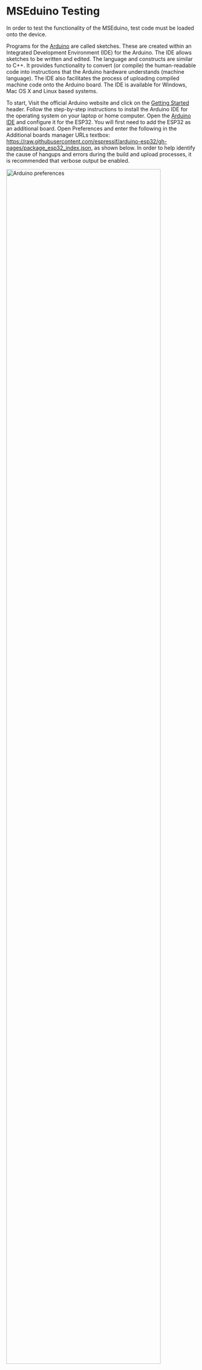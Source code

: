 # MSEduino Testing

In order to test the functionality of the MSEduino, test code must be loaded onto the device.

Programs for the [Arduino](https://www.arduino.cc) are called sketches. These are created within an Integrated Development Environment (IDE) for the Arduino. The IDE allows sketches to be written and edited. The language and constructs are similar to C++. It provides functionality to convert (or compile) the human-readable code into instructions that the Arduino hardware understands (machine language). The IDE also facilitates the process of uploading compiled machine code onto the Arduino board. The IDE is available for Windows, Mac OS X and Linux based systems.

To start, Visit the official Arduino website and click on the [Getting Started](https://arduino.cc/en/Guide/HomePage) header. Follow the step-by-step instructions to install the Arduino IDE for the operating system on your laptop or home computer. Open the [Arduino IDE](https://www.arduino.cc/en/software) and configure it for the ESP32. You will first need to add the ESP32 as an additional board. Open Preferences and enter the following in the Additional boards manager URLs textbox:
https://raw.githubusercontent.com/espressif/arduino-esp32/gh-pages/package_esp32_index.json, as shown below. In order to help identify the cause of hangups and errors during the build and upload processes, it is recommended that verbose output be enabled.

<img src="figs/Arduino_preferences.png" alt="Arduino preferences" width="90%"/>

Once added, the Arduino IDE will download the board libraries. Use a USB-A extension cable to connect your MSEduino to your computer. Use the **Tools→Board→esp32** menu to select the **Adafruit Feather ESP32-S3 No PRAM board**. The Port should be set as **COMx** on Windows or **dev.cu.usbmodel14101** (or similar) on Mac. Your configuration should be as follows:

| Parameter                            | Setting                          |
|--------------------------------------|----------------------------------|
| USB CDC On Boot                      | Enabled                          |
| CPU Frequency                        | 240MHz (WiFi)                    |
| Core Debug Level                     | Verbose                          |
| USB DFU On Bot                       | Disabled                         |
| Erase All Flash Before Sketch Upload | Disabled                         |
| Events Run On                        | Disabled                         |
| Flash Mode                           | QIO 80MHz                        |
| Flash Size                           | 8MB (64Mb)                       |
| Arduino Runs On                      | Core 1                           |
| USB Firmware MSC on Boot             | Disabled                         |
| Partition Scheme                     | TinyUF2 8MB (2MB APP/3.7MB FFAT) |
| Upload Mode                          | USB-OTG CDC (Tiny USB)           |
| Upload Speed                         | 921600                           |
| USB Mode                             | USB-OTG (TinyUSB)                |
| Zigbee Mode                          | Disabled                         |

#### VSCode and PlatformIO

Note that as an alternative to the Arduino IDE, sketches can be developed and uploaded using [VSCode](https://code.visualstudio.com) with the [PlatformIO IDE](https://platformio.org/platformio-ide) extension and the [Espressif 32 platform](https://registry.platformio.org/platforms/platformio/espressif32) installed.


## Test Code

The code used to test the MSEduino is hosted in a separate repository on GitHub. It may be found at [https://github.com/MSE2202/MSEduino-R51-Test](https://github.com/MSE2202/MSEduino-R51-Test). You can download (or clone) the entire repository or only the sketch in the **MSEduino-R51-Test folder**.

### Library Installation

In order to compile properly, the test code requires two libraries to be installed.

#### Adafruit NeoPixel

The Adafruit NeoPixel library is a third-party library that can be installed directly from the Arduino IDE Library Manager. Go to **Tools→Manage Libraries...**. Use the search box to find and install the AdaFruit NeoPixel library.

<img src="figs/Adafruit_Neopixel.png" alt="Adafruit NeoPixel " width="90%"/>

For users of VSCode/PlatformIO, a dependancy for the Adafruit NeoPixel library is contained in the `platformio.ini` configuration file [MSEduino-R51-Test](https://github.com/MSE2202/MSEduino-R51-Test) repository. This will automatically install the library, if necessary.

#### MSE2202_Lib

A custom library, MSE2202_Lib must also be installed. It is not available through the Arduino Library Manager and must be downloaded and installed manually from Github. The process is as follows:

1. Navigate to [https://github.com/MSE2202/MSE2202_Lib](https://github.com/MSE2202/MSE2202_Lib)

2. Click the Code button and then select Download .ZIP, as shown below.

    <img src="figs/MSE2202_Lib.png" alt="MSE2202_Lib" width="90%"/>

3. Install the library from the Arduino IDE using the Sketch→Include Library→Add .ZIP library... menu item, as shown below.

    <img src="figs/add_zip_library.png" alt="Add zip library" width="90%"/>

Alternatively, the files can be downloaded and the unzipped folder can be placed in your `Arduino/libraries` folder manually. If you have git installed, you can also clone the repository to this location. For users of VSCode/PlatformIO, a copy of MSE2202_Lib is contained in the [MSEduino-R51-Test](https://github.com/MSE2202/MSEduino-R51-Test) repository.

## Compling and Uploading Test Code

Once downloaded the test code has been downloaded and the require libraries have been installed, use **File→Open...** to navigate to the folder containing the test code and open the file `MSEduino-V51-Test.ino`. This will open all 5 files in the folder, each in a separate tab. With MSEduino connected and the board and port set correctly, the program can be compiled and uploaded using **Sketch→Upload**. To program, press and hold the reset button, then press and hold program button, release the reset button, and then release the program button. This must be done prior to uploading.

## MSEduino Testing

Once the code is uploaded, reset your MSEduino and open the Serial Monitor (**Tools→Serial Monitor**). Check at the bottom of the window that the speed is set to 115200 baud. The output on your serial monitor should look similar to the figure below.

<img src="figs/serial_monitor.png" alt="Serial monitor" width="90%"/>

If necessary, press the **RST** button on the ESP32, which will reset the device. Follow the instructions to test the functionality of the board. There are 38 tests total. If any tests fail, use the provided instructions to diagnose and correct any issues. If any soldering or other touch ups are required, first disconnect the USB cable and remove the ESP32 to prevent any damage. Connect with a TA if you are unable to resolve the problem.

Note that you can navigate through the tests using `c` to continue to the next test, `b` to return to the beginning of the current test, `s` to skip to the next test, or `q` to quit. You can enter multiple characters if you would like to skip ahead to a particular test. For example, if you would like to skip ahead to Test 10 from Test 1, you can enter a string of 9 `s` characters: `sssssssss`. Similarly, multiple `b`s can also be used. For example, to go from Test 15 to Test 10, you can enter the following string: `bbbbb`.

If you successfully pass Tests 1 through 38, your MSEduino board is built correctly. Congratulations, happy programming!